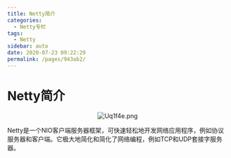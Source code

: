 ```yaml
---
title: Netty简介
categories: 
  - Netty专栏
tags: 
  - Netty
sidebar: auto
date: 2020-07-23 09:22:29
permalink: /pages/943ab2/
---
```


# Netty简介

<p align="center">
  <img src="https://s1.ax1x.com/2020/07/23/Uq1f4e.png" alt="Uq1f4e.png" border="0" />
</p>

Netty是一个NIO客户端服务器框架，可快速轻松地开发网络应用程序，例如协议服务器和客户端。它极大地简化和简化了网络编程，例如TCP和UDP套接字服务器。

<!-- more -->